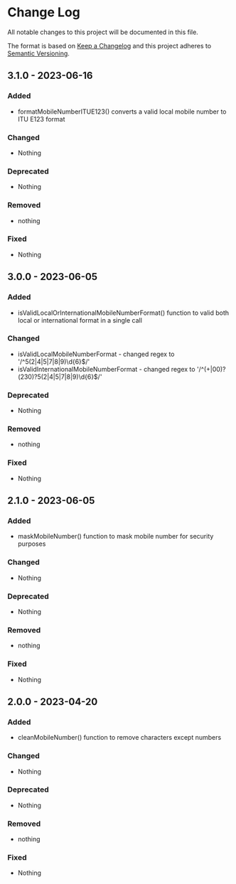 # Change Log
All notable changes to this project will be documented in this file.

The format is based on [Keep a Changelog](https://keepachangelog.com) and this project adheres to [Semantic Versioning](https://semver.org).

## 3.1.0 - 2023-06-16

### Added

- formatMobileNumberITUE123() converts a valid local mobile number to ITU E123 format

### Changed

- Nothing

### Deprecated

- Nothing

### Removed

- nothing

### Fixed

- Nothing

## 3.0.0 - 2023-06-05

### Added

- isValidLocalOrInternationalMobileNumberFormat() function to valid both local or international format in a single call

### Changed

- isValidLocalMobileNumberFormat - changed regex to '/^5(2|4|5|7|8|9)\d{6}$/'
- isValidInternationalMobileNumberFormat - changed regex to '/^(\+|00)?(230)?5(2|4|5|7|8|9)\d{6}$/'

### Deprecated

- Nothing

### Removed

- nothing

### Fixed

- Nothing

## 2.1.0 - 2023-06-05

### Added

- maskMobileNumber() function to mask mobile number for security purposes

### Changed

- Nothing

### Deprecated

- Nothing

### Removed

- nothing

### Fixed

- Nothing

## 2.0.0 - 2023-04-20

### Added

- cleanMobileNumber() function to remove characters except numbers

### Changed

- Nothing

### Deprecated

- Nothing

### Removed

- nothing

### Fixed

- Nothing